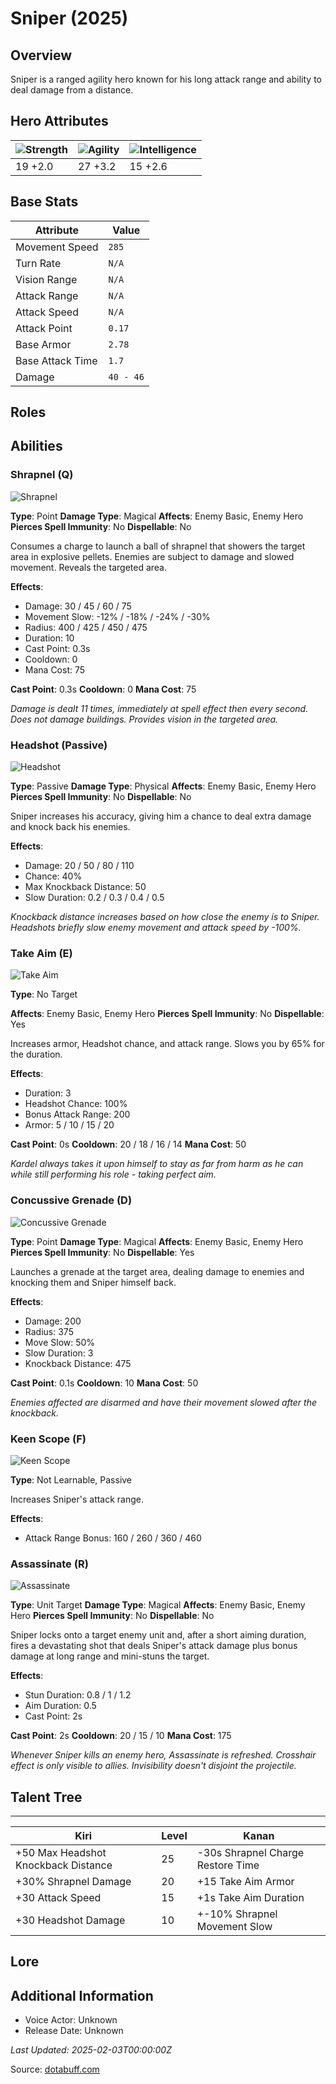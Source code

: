 # Sniper (2025)

## Overview
Sniper is a ranged agility hero known for his long attack range and ability to deal damage from a distance.

## Hero Attributes
| ![Strength](https://www.dotabuff.com/assets/hero_str-c4c83daf6344eee5758e6634a6535394cdcf03a9a8292076260cbe42b76d1b4c.png) | ![Agility](https://www.dotabuff.com/assets/hero_agi-f7c48b4a53d1a3f879d97d7afce7326b01d4a1a053fec8ea922ac6bbbe7947d7.png) | ![Intelligence](https://www.dotabuff.com/assets/hero_int-b590a71ef3df24fd995abacac069e7dbf3ee126cc67d6969bb3bea8034124232.png) |
|------------------------|------------------------|----------------------------|
| 19 +2.0             | 27 +3.2              | 15 +2.6            |

## Base Stats
| Attribute | Value |
|-----------|-------|
| Movement Speed | `285` |
| Turn Rate | `N/A` |
| Vision Range | `N/A` |
| Attack Range | `N/A` |
| Attack Speed | `N/A` |
| Attack Point | `0.17` |
| Base Armor | `2.78` |
| Base Attack Time | `1.7` |
| Damage | `40 - 46` |

## Roles


## Abilities
### Shrapnel (Q)
![Shrapnel](https://www.dotabuff.com/assets/skills/sniper-shrapnel-5154-dacf275cab800f14a27c33abcdf8200f869c6cc74da45faefa68fe7b1f6c4fe4.jpg)

**Type**: Point
**Damage Type**: Magical
**Affects**: Enemy Basic, Enemy Hero
**Pierces Spell Immunity**: No
**Dispellable**: No

Consumes a charge to launch a ball of shrapnel that showers the target area in explosive pellets. Enemies are subject to damage and slowed movement. Reveals the targeted area.

**Effects**:
- Damage: 30 / 45 / 60 / 75
- Movement Slow: -12% / -18% / -24% / -30%
- Radius: 400 / 425 / 450 / 475
- Duration: 10
- Cast Point: 0.3s
- Cooldown: 0
- Mana Cost: 75

**Cast Point**: 0.3s
**Cooldown**: 0
**Mana Cost**: 75

*Damage is dealt 11 times, immediately at spell effect then every second. Does not damage buildings. Provides vision in the targeted area.*

### Headshot (Passive)
![Headshot](https://www.dotabuff.com/assets/skills/sniper-headshot-5155-9b89d47027d008691a72f5cfc76210a5c8a9a5b1a3be2c8f64d1d4c56b4fdb83.jpg)

**Type**: Passive
**Damage Type**: Physical
**Affects**: Enemy Basic, Enemy Hero
**Pierces Spell Immunity**: No
**Dispellable**: No

Sniper increases his accuracy, giving him a chance to deal extra damage and knock back his enemies.

**Effects**:
- Damage: 20 / 50 / 80 / 110
- Chance: 40%
- Max Knockback Distance: 50
- Slow Duration: 0.2 / 0.3 / 0.4 / 0.5





*Knockback distance increases based on how close the enemy is to Sniper. Headshots briefly slow enemy movement and attack speed by -100%.*

### Take Aim (E)
![Take Aim](https://www.dotabuff.com/assets/skills/sniper-take-aim-5156-ca413807ee2d521778636eb7dafd5c0466969ffb4a98cacb82e2c8f1deffa638.jpg)

**Type**: No Target

**Affects**: Enemy Basic, Enemy Hero
**Pierces Spell Immunity**: No
**Dispellable**: Yes

Increases armor, Headshot chance, and attack range. Slows you by 65% for the duration.

**Effects**:
- Duration: 3
- Headshot Chance: 100%
- Bonus Attack Range: 200
- Armor: 5 / 10 / 15 / 20

**Cast Point**: 0s
**Cooldown**: 20 / 18 / 16 / 14
**Mana Cost**: 50

*Kardel always takes it upon himself to stay as far from harm as he can while still performing his role - taking perfect aim.*

### Concussive Grenade (D)
![Concussive Grenade](https://www.dotabuff.com/assets/skills/sniper-concussive-grenade-694-9d3777dab406edcdeb40e2da95f5181a8394634ffdac188114eafca02c47d90a.jpg)

**Type**: Point
**Damage Type**: Magical
**Affects**: Enemy Basic, Enemy Hero
**Pierces Spell Immunity**: No
**Dispellable**: Yes

Launches a grenade at the target area, dealing damage to enemies and knocking them and Sniper himself back.

**Effects**:
- Damage: 200
- Radius: 375
- Move Slow: 50%
- Slow Duration: 3
- Knockback Distance: 475

**Cast Point**: 0.1s
**Cooldown**: 10
**Mana Cost**: 50

*Enemies affected are disarmed and have their movement slowed after the knockback.*

### Keen Scope (F)
![Keen Scope](https://www.dotabuff.com/assets/skills/default-5a612c460046882c6741f2fd3db0f48ae721d557d613f3dc4db7262a1bd5864a.jpg)

**Type**: Not Learnable, Passive





Increases Sniper's attack range.

**Effects**:
- Attack Range Bonus: 160 / 260 / 360 / 460







### Assassinate (R)
![Assassinate](https://www.dotabuff.com/assets/skills/sniper-assassinate-5157-5e6a55f2a9117c9f8ef5576fcc1bfb3c43b04f31d6da612474f254421f46c8e2.jpg)

**Type**: Unit Target
**Damage Type**: Magical
**Affects**: Enemy Basic, Enemy Hero
**Pierces Spell Immunity**: No
**Dispellable**: No

Sniper locks onto a target enemy unit and, after a short aiming duration, fires a devastating shot that deals Sniper's attack damage plus bonus damage at long range and mini-stuns the target.

**Effects**:
- Stun Duration: 0.8 / 1 / 1.2
- Aim Duration: 0.5
- Cast Point: 2s

**Cast Point**: 2s
**Cooldown**: 20 / 15 / 10
**Mana Cost**: 175

*Whenever Sniper kills an enemy hero, Assassinate is refreshed. Crosshair effect is only visible to allies. Invisibility doesn't disjoint the projectile.*


## Talent Tree
------------
Kiri | Level | Kanan
------|--------|-------
+50 Max Headshot Knockback Distance | 25 | -30s Shrapnel Charge Restore Time
+30% Shrapnel Damage | 20 | +15 Take Aim Armor
+30 Attack Speed | 15 | +1s Take Aim Duration
+30 Headshot Damage | 10 | +-10% Shrapnel Movement Slow

## Lore
> 

## Additional Information
- Voice Actor: Unknown
- Release Date: Unknown

_Last Updated: 2025-02-03T00:00:00Z_

Source: [dotabuff.com](https://www.dotabuff.com/heroes/sniper/abilities)
